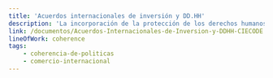 ```yaml
---
title: 'Acuerdos internacionales de inversión y DD.HH'
description: 'La incorporación de la protección de los derechos humanos y el fomento del desarrollo humano en los Acuerdos de Protección y Promoción Recíproca de Inversiones de España con países emergentes y en desarrollo'
link: /documentos/Acuerdos-Internacionales-de-Inversion-y-DDHH-CIECODE.pdf
lineOfWork: coherence
tags:
    - coherencia-de-politicas
    - comercio-internacional
---
```

